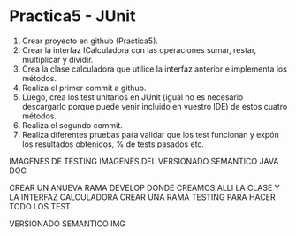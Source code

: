 # Practica5 - JUnit

1. Crear proyecto en github (Practica5).
2. Crear la interfaz ICalculadora con las operaciones sumar, restar,
multiplicar y dividir.
3. Crea la clase calculadora que utilice la interfaz anterior e implementa los
métodos.
4. Realiza el primer commit a github.
5. Luego, crea los test unitarios en JUnit (igual no es necesario descargarlo
porque puede venir incluido en vuestro IDE) de estos cuatro métodos.
6. Realiza el segundo commit.
7. Realiza diferentes pruebas para validar que los test funcionan y expón
los resultados obtenidos, % de tests pasados etc.


IMAGENES DE TESTING 
IMAGENES DEL VERSIONADO SEMANTICO 
JAVA DOC

CREAR UN ANUEVA RAMA DEVELOP DONDE CREAMOS ALLI LA CLASE Y LA INTERFAZ CALCULADORA 
CREAR  UNA RAMA TESTING PARA HACER TODO LOS TEST 

VERSIONADO SEMANTICO IMG
